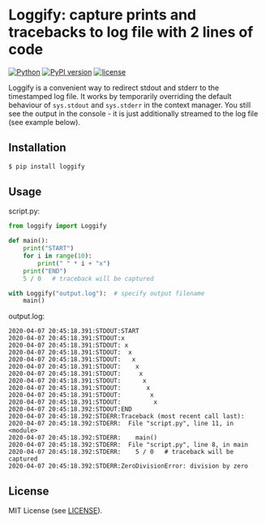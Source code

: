# Loggify: capture prints and tracebacks to log file with 2&nbsp;lines of code

[![Python](https://img.shields.io/badge/Python-3.7%20%7C%203.8%20%7C%203.9-blue)](https://www.python.org/downloads/)
[![PyPI version](https://img.shields.io/pypi/v/loggify?color=1)](https://pypi.org/project/loggify/)
[![license](https://img.shields.io/pypi/l/loggify)](https://github.com/ar-nowaczynski/loggify)

Loggify is a convenient way to redirect stdout and stderr to the timestamped log file. It works by temporarily overriding the default behaviour of `sys.stdout` and `sys.stderr` in the context manager. You still see the output in the console - it is just additionally streamed to the log file (see example below).

## Installation

```bash
$ pip install loggify
```

## Usage

script.py:

```python
from loggify import Loggify

def main():
    print("START")
    for i in range(10):
        print(" " * i + "x")
    print("END")
    5 / 0   # traceback will be captured

with Loggify("output.log"):  # specify output filename
    main()
```

output.log:
```
2020-04-07 20:45:18.391:STDOUT:START
2020-04-07 20:45:18.391:STDOUT:x
2020-04-07 20:45:18.391:STDOUT: x
2020-04-07 20:45:18.391:STDOUT:  x
2020-04-07 20:45:18.391:STDOUT:   x
2020-04-07 20:45:18.391:STDOUT:    x
2020-04-07 20:45:18.391:STDOUT:     x
2020-04-07 20:45:18.391:STDOUT:      x
2020-04-07 20:45:18.391:STDOUT:       x
2020-04-07 20:45:18.391:STDOUT:        x
2020-04-07 20:45:18.391:STDOUT:         x
2020-04-07 20:45:18.392:STDOUT:END
2020-04-07 20:45:18.392:STDERR:Traceback (most recent call last):
2020-04-07 20:45:18.392:STDERR:  File "script.py", line 11, in <module>
2020-04-07 20:45:18.392:STDERR:    main()
2020-04-07 20:45:18.392:STDERR:  File "script.py", line 8, in main
2020-04-07 20:45:18.392:STDERR:    5 / 0   # traceback will be captured
2020-04-07 20:45:18.392:STDERR:ZeroDivisionError: division by zero
```

## License

MIT License (see [LICENSE](https://github.com/ar-nowaczynski/loggify/blob/master/LICENSE)).
